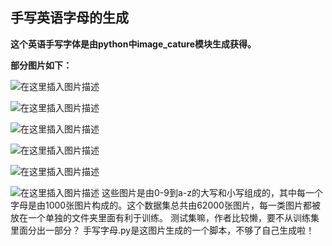 ## 手写英语字母的生成

**这个英语手写字体是由python中image_cature模块生成获得。**

**部分图片如下：**

![在这里插入图片描述](https://img-blog.csdnimg.cn/bc7c42b52a89430687486491fdba0edd.png?x-oss-process=image/watermark,type_ZmFuZ3poZW5naGVpdGk,shadow_10,text_aHR0cHM6Ly9ibG9nLmNzZG4ubmV0L3FxXzUxMzI0NjYy,size_16,color_FFFFFF,t_70#pic_center)


![在这里插入图片描述](https://img-blog.csdnimg.cn/f6ca94df941a4be1b25334a7f4ba7590.png?x-oss-process=image/watermark,type_ZmFuZ3poZW5naGVpdGk,shadow_10,text_aHR0cHM6Ly9ibG9nLmNzZG4ubmV0L3FxXzUxMzI0NjYy,size_16,color_FFFFFF,t_70#pic_center)


![在这里插入图片描述](https://img-blog.csdnimg.cn/1f6d6507b82548ff90243a2e60915de0.png?x-oss-process=image/watermark,type_ZmFuZ3poZW5naGVpdGk,shadow_10,text_aHR0cHM6Ly9ibG9nLmNzZG4ubmV0L3FxXzUxMzI0NjYy,size_16,color_FFFFFF,t_70#pic_center)


![在这里插入图片描述](https://img-blog.csdnimg.cn/0028975987c34194b7c94fd152b452ea.png?x-oss-process=image/watermark,type_ZmFuZ3poZW5naGVpdGk,shadow_10,text_aHR0cHM6Ly9ibG9nLmNzZG4ubmV0L3FxXzUxMzI0NjYy,size_16,color_FFFFFF,t_70#pic_center)



![在这里插入图片描述](https://img-blog.csdnimg.cn/ff7cd745e3ec4876b267c0bbb57aa8ff.png?x-oss-process=image/watermark,type_ZmFuZ3poZW5naGVpdGk,shadow_10,text_aHR0cHM6Ly9ibG9nLmNzZG4ubmV0L3FxXzUxMzI0NjYy,size_16,color_FFFFFF,t_70#pic_center)


![在这里插入图片描述](https://img-blog.csdnimg.cn/5fd0dc0d1c6c468d9d0a6176d7abd203.png?x-oss-process=image/watermark,type_ZmFuZ3poZW5naGVpdGk,shadow_10,text_aHR0cHM6Ly9ibG9nLmNzZG4ubmV0L3FxXzUxMzI0NjYy,size_16,color_FFFFFF,t_70#pic_center)
这些图片是由0-9到a-z的大写和小写组成的，其中每一个字母是由1000张图片构成的。这个数据集总共由62000张图片，每一类图片都被放在一个单独的文件夹里面有利于训练。
测试集嘛，作者比较懒，要不从训练集里面分出一部分？
手写字母.py是这图片生成的一个脚本，不够了自己生成啦！
